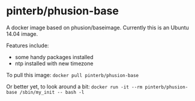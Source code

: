 # pinterb/phusion-base

A docker image based on phusion/baseimage.  Currently this is an Ubuntu 14.04 image.

Features include:   
- some handy packages installed   
- ntp installed with new timezone   

To pull this image:
`docker pull pinterb/phusion-base`

Or better yet, to look around a bit:
`docker run -it --rm pinterb/phusion-base /sbin/my_init -- bash -l`

